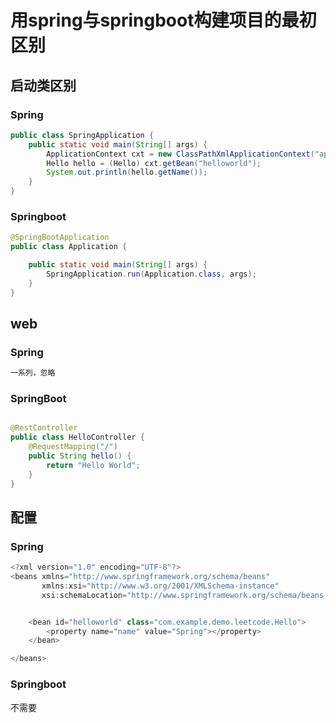 # 用spring与springboot构建项目的最初区别

## 启动类区别

### Spring

```java
public class SpringApplication {
    public static void main(String[] args) {
        ApplicationContext cxt = new ClassPathXmlApplicationContext("application.xml");
        Hello hello = (Hello) cxt.getBean("helloworld");
        System.out.println(hello.getName());
    }
}
```

### Springboot

```java
@SpringBootApplication
public class Application {

    public static void main(String[] args) {
        SpringApplication.run(Application.class, args);
    }
}
```

## web

### Spring

```java
一系列，忽略
```

### SpringBoot

```java

@RestController
public class HelloController {
    @RequestMapping("/")
    public String hello() {
        return "Hello World";
    }
}
```

## 配置

### Spring

```java
<?xml version="1.0" encoding="UTF-8"?>
<beans xmlns="http://www.springframework.org/schema/beans"
       xmlns:xsi="http://www.w3.org/2001/XMLSchema-instance"
       xsi:schemaLocation="http://www.springframework.org/schema/beans http://www.springframework.org/schema/beans/spring-beans.xsd">


    <bean id="helloworld" class="com.example.demo.leetcode.Hello">
        <property name="name" value="Spring"></property>
    </bean>

</beans>

```

### Springboot

不需要